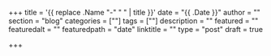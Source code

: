 +++
title = '{{ replace .Name "-" " " | title }}'
date = "{{ .Date }}"
author = ""
section = "blog"
categories = [""]
tags = [""]
description = ""
featured = ""
featuredalt = ""
featuredpath = "date"
linktitle = ""
type = "post"
draft = true

+++

